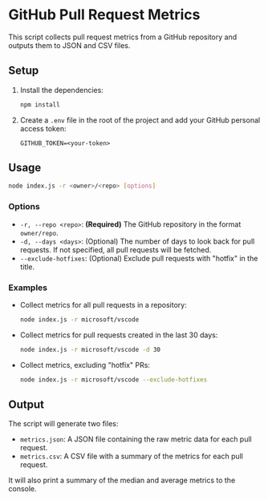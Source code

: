 # GitHub Pull Request Metrics

This script collects pull request metrics from a GitHub repository and outputs them to JSON and CSV files.

## Setup

1.  Install the dependencies:

    ```bash
    npm install
    ```

2.  Create a `.env` file in the root of the project and add your GitHub personal access token:
    ```
    GITHUB_TOKEN=<your-token>
    ```

## Usage

```bash
node index.js -r <owner>/<repo> [options]
```

### Options

- `-r, --repo <repo>`: **(Required)** The GitHub repository in the format `owner/repo`.
- `-d, --days <days>`: (Optional) The number of days to look back for pull requests. If not specified, all pull requests will be fetched.
- `--exclude-hotfixes`: (Optional) Exclude pull requests with "hotfix" in the title.

### Examples

- Collect metrics for all pull requests in a repository:

  ```bash
  node index.js -r microsoft/vscode
  ```

- Collect metrics for pull requests created in the last 30 days:

  ```bash
  node index.js -r microsoft/vscode -d 30
  ```

- Collect metrics, excluding "hotfix" PRs:
  ```bash
  node index.js -r microsoft/vscode --exclude-hotfixes
  ```

## Output

The script will generate two files:

- `metrics.json`: A JSON file containing the raw metric data for each pull request.
- `metrics.csv`: A CSV file with a summary of the metrics for each pull request.

It will also print a summary of the median and average metrics to the console.

